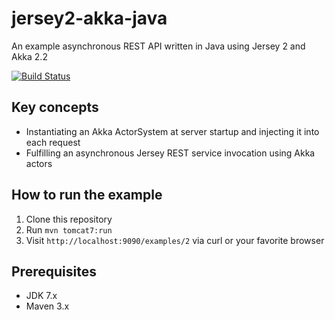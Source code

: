 jersey2-akka-java
=================

An example asynchronous REST API written in Java using Jersey 2 and Akka 2.2

[![Build Status](https://buildhive.cloudbees.com/job/pofallon/job/jersey2-akka-java/badge/icon)](https://buildhive.cloudbees.com/job/pofallon/job/jersey2-akka-java/)

Key concepts
------------
* Instantiating an Akka ActorSystem at server startup and injecting it into each request
* Fulfilling an asynchronous Jersey REST service invocation using Akka actors

How to run the example
----------------------
1. Clone this repository
2. Run `mvn tomcat7:run`
3. Visit `http://localhost:9090/examples/2` via curl or your favorite browser

Prerequisites
-------------
* JDK 7.x
* Maven 3.x

